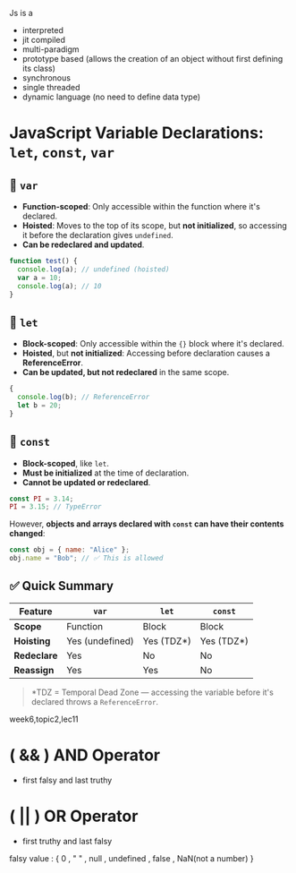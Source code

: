 Js is a 
+ interpreted
+ jit compiled
+ multi-paradigm
+ prototype based (allows the creation of an object without first defining its class)
+ synchronous
+ single threaded
+ dynamic language (no need to define data type)

# JavaScript Variable Declarations: `let`, `const`, `var`
## 🔹 `var`
- **Function-scoped**: Only accessible within the function where it's declared.
- **Hoisted**: Moves to the top of its scope, but **not initialized**, so accessing it before the declaration gives `undefined`.
- **Can be redeclared and updated**.

```js
function test() {
  console.log(a); // undefined (hoisted)
  var a = 10;
  console.log(a); // 10
}
```

## 🔹 `let`
- **Block-scoped**: Only accessible within the `{}` block where it's declared.
- **Hoisted**, but **not initialized**: Accessing before declaration causes a **ReferenceError**.
- **Can be updated, but not redeclared** in the same scope.

```js
{
  console.log(b); // ReferenceError
  let b = 20;
}
```


## 🔹 `const`

- **Block-scoped**, like `let`.
- **Must be initialized** at the time of declaration.
- **Cannot be updated or redeclared**.

```js
const PI = 3.14;
PI = 3.15; // TypeError
```

However, **objects and arrays declared with `const` can have their contents changed**:
```js
const obj = { name: "Alice" };
obj.name = "Bob"; // ✅ This is allowed
```

## ✅ Quick Summary

| Feature       | `var`           | `let`       | `const`     |
| ------------- | --------------- | ----------- | ----------- |
| **Scope**     | Function        | Block       | Block       |
| **Hoisting**  | Yes (undefined) | Yes (TDZ\*) | Yes (TDZ\*) |
| **Redeclare** | Yes             | No          | No          |
| **Reassign**  | Yes             | Yes         | No          |

> \*TDZ = Temporal Dead Zone — accessing the variable before it's declared throws a `ReferenceError`.


week6,topic2,lec11



# ( && ) AND Operator 
+ first falsy and last truthy

# ( || ) OR Operator
+ first truthy and last falsy


falsy value : { 0 , " " , null , undefined , false , NaN(not a number) }

